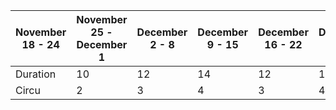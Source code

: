 | November 18 - 24 |  November 25 - December 1 | December 2 - 8 | December 9 - 15 | December 16 - 22 | December 23 - 29 | December 30 - January 5 |
| ---- | ---- | ----- | ------ | ----- | ----- | ----- |
| Duration | 10 | 12 | 14 | 12 | 14 | 16 |
| Circu | 2 | 3 | 4 | 3 | 4 | 5 |